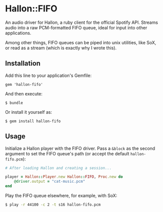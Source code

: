 # Hallon::FIFO

An audio driver for Hallon, a ruby client for the official Spotify API. Streams audio into a raw PCM-formatted FIFO queue, ideal for input into other applications.

Among other things, FIFO queues can be piped into unix utilities, like SoX, or read as a stream (which is exactly why I wrote this).

## Installation

Add this line to your application's Gemfile:

    gem 'hallon-fifo'

And then execute:

    $ bundle

Or install it yourself as:

    $ gem install hallon-fifo

## Usage

Initialize a Hallon player with the FIFO driver. Pass a `&block` as the second argument to set the FIFO queue's path (or accept the default `hallon-fifo.pcm`):

```ruby
# After loading Hallon and creating a session...

player = Hallon::Player.new Hallon::FIFO, Proc.new do
	@driver.output = "cat-music.pcm"
end
```

Play the FIFO queue elsewhere, for example, with SoX:

```bash
$ play -r 44100 -c 2 -t s16 hallon-fifo.pcm
```